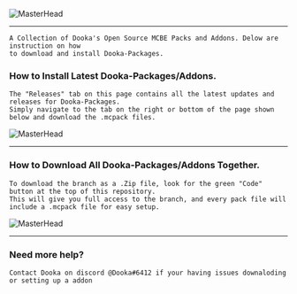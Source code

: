 ![MasterHead](https://media.discordapp.net/attachments/1050591171921072130/1051987282334335037/68747470733a2f2f6d656469612e646973636f72646170702e6e65742f6174746163686d656e74732f3937303231313138313935383636303132372f313031313033363538343433363536343030392f6769745f62616e6e65722e706e673f77696474683d3133333126_1.png)
--- ---
```info
A Collection of Dooka's Open Source MCBE Packs and Addons. Delow are instruction on how 
to download and install Dooka-Packages.  
```
### How to Install Latest Dooka-Packages/Addons.
```info
The "Releases" tab on this page contains all the latest updates and releases for Dooka-Packages. 
Simply navigate to the tab on the right or bottom of the page shown below and download the .mcpack files.
```
![MasterHead](https://media.discordapp.net/attachments/1050591171921072130/1051988373784498186/image.png)
--- ---
### How to Download All Dooka-Packages/Addons Together.
```info
To download the branch as a .Zip file, look for the green "Code" button at the top of this repository. 
This will give you full access to the branch, and every pack file will include a .mcpack file for easy setup.
```
![MasterHead](https://media.discordapp.net/attachments/1050591171921072130/1051990177716895836/image.png)
--- ---
### Need more help?
`Contact Dooka on discord @Dooka#6412 if your having issues downaloding or setting up a addon`

